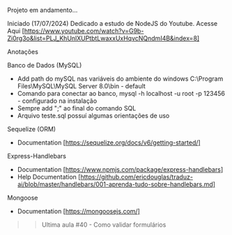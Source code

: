 Projeto em andamento...

Iniciado (17/07/2024)
Dedicado a estudo de NodeJS do Youtube.
Acesse Aqui [https://www.youtube.com/watch?v=G9b-Zi0rg3o&list=PLJ_KhUnlXUPtbtLwaxxUxHqvcNQndmI4B&index=8]

Anotações

Banco de Dados (MySQL)
- Add path do mySQL nas variáveis do ambiente do windows C:\Program Files\MySQL\MySQL Server 8.0\bin - default
- Comando para conectar ao banco, mysql -h localhost -u root -p 123456 - configurado na instalação
- Sempre add ";" ao final do comando SQL
- Arquivo teste.sql possuí algumas orientações de uso


Sequelize (ORM)
- Documentation [https://sequelize.org/docs/v6/getting-started/]

Express-Handlebars
- Documentation [https://www.npmjs.com/package/express-handlebars]
- Help Documentation [https://github.com/ericdouglas/traduz-ai/blob/master/handlebars/001-aprenda-tudo-sobre-handlebars.md]

Mongoose
- Documentation [https://mongoosejs.com/]

>> Ultima aula #40 - Como validar formulários